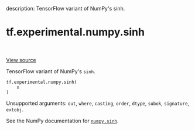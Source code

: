 description: TensorFlow variant of NumPy's sinh.

<div itemscope itemtype="http://developers.google.com/ReferenceObject">
<meta itemprop="name" content="tf.experimental.numpy.sinh" />
<meta itemprop="path" content="Stable" />
</div>

# tf.experimental.numpy.sinh

<!-- Insert buttons and diff -->

<table class="tfo-notebook-buttons tfo-api nocontent" align="left">

</table>

<a target="_blank" href="/code/stable/tensorflow/python/ops/numpy_ops/np_math_ops.py">View source</a>



TensorFlow variant of NumPy's `sinh`.

<pre class="devsite-click-to-copy prettyprint lang-py tfo-signature-link">
<code>tf.experimental.numpy.sinh(
    x
)
</code></pre>



<!-- Placeholder for "Used in" -->

Unsupported arguments: `out`, `where`, `casting`, `order`, `dtype`, `subok`, `signature`, `extobj`.

See the NumPy documentation for [`numpy.sinh`](https://numpy.org/doc/1.16/reference/generated/numpy.sinh.html).